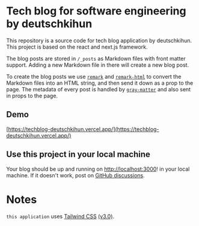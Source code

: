 # Tech blog for software engineering by deutschkihun

This repository is a source code for tech blog application by deutschkihun. This project is based on the react and next.js framework.

The blog posts are stored in `/_posts` as Markdown files with front matter support. Adding a new Markdown file in there will create a new blog post.

To create the blog posts we use [`remark`](https://github.com/remarkjs/remark) and [`remark-html`](https://github.com/remarkjs/remark-html) to convert the Markdown files into an HTML string, and then send it down as a prop to the page. The metadata of every post is handled by [`gray-matter`](https://github.com/jonschlinkert/gray-matter) and also sent in props to the page.

## Demo

[https://techblog-deutschkihun.vercel.app/](https://techblog-deutschkihun.vercel.app/)

## Use this project in your local machine

Your blog should be up and running on [http://localhost:3000](http://localhost:3000)! in your local machine. If it doesn't work, post on [GitHub discussions](https://github.com/vercel/next.js/discussions).

# Notes

`this application` uses [Tailwind CSS](https://tailwindcss.com) [(v3.0)](https://tailwindcss.com/blog/tailwindcss-v3).
